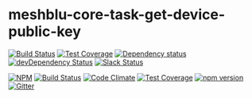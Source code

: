 # meshblu-core-task-get-device-public-key

[![Build Status](https://travis-ci.org/octoblu/meshblu-core-task-get-device-public-key.svg?branch=master)](https://travis-ci.org/octoblu/meshblu-core-task-get-device-public-key)
[![Test Coverage](https://codecov.io/gh/octoblu/meshblu-core-task-get-device-public-key/branch/master/graph/badge.svg)](https://codecov.io/gh/octoblu/meshblu-core-task-get-device-public-key)
[![Dependency status](http://img.shields.io/david/octoblu/meshblu-core-task-get-device-public-key.svg?style=flat)](https://david-dm.org/octoblu/meshblu-core-task-get-device-public-key)
[![devDependency Status](http://img.shields.io/david/dev/octoblu/meshblu-core-task-get-device-public-key.svg?style=flat)](https://david-dm.org/octoblu/meshblu-core-task-get-device-public-key#info=devDependencies)
[![Slack Status](http://community-slack.octoblu.com/badge.svg)](http://community-slack.octoblu.com)

[![NPM](https://nodei.co/npm/meshblu-core-task-get-device-public-key.svg?style=flat)](https://npmjs.org/package/meshblu-core-task-get-device-public-key)
[![Build Status](https://travis-ci.org/octoblu/meshblu-core-task-get-device-public-key.svg?branch=master)](https://travis-ci.org/octoblu/meshblu-core-task-get-device-public-key)
[![Code Climate](https://codeclimate.com/github/octoblu/meshblu-core-task-get-device-public-key/badges/gpa.svg)](https://codeclimate.com/github/octoblu/meshblu-core-task-get-device-public-key)
[![Test Coverage](https://codeclimate.com/github/octoblu/meshblu-core-task-get-device-public-key/badges/coverage.svg)](https://codeclimate.com/github/octoblu/meshblu-core-task-get-device-public-key)
[![npm version](https://badge.fury.io/js/meshblu-core-task-get-device-public-key.svg)](http://badge.fury.io/js/meshblu-core-task-get-device-public-key)
[![Gitter](https://badges.gitter.im/octoblu/help.svg)](https://gitter.im/octoblu/help)
